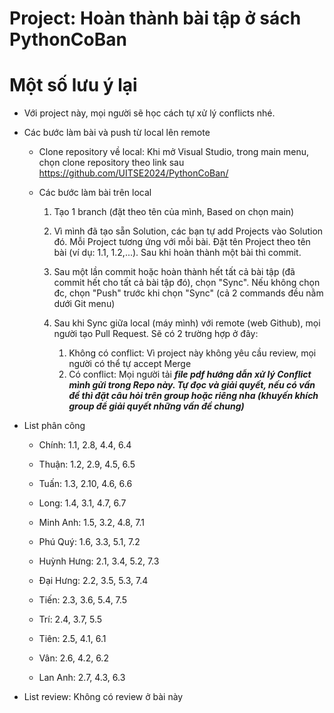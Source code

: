 # Project: Hoàn thành bài tập ở sách PythonCoBan
# Một số lưu ý lại
- Với project này, mọi người sẽ học cách tự xử lý conflicts nhé.

- Các bước làm bài và push từ local lên remote
    + Clone repository về local: Khi mở Visual Studio, trong main menu, chọn clone repository theo link sau https://github.com/UITSE2024/PythonCoBan/
    
    + Các bước làm bài trên local
        1. Tạo 1 branch (đặt theo tên của mình, Based on chọn main)

        2. Vì mình đã tạo sẵn Solution, các bạn tự add Projects vào Solution đó. Mỗi Project tương ứng với mỗi bài. Đặt tên Project theo tên bài (ví dụ: 1.1, 1.2,...). Sau khi hoàn thành một bài thì commit.
     
        3. Sau một lần commit hoặc hoàn thành hết tất cả bài tập (đã commit hết cho tất cả bài tập đó), chọn "Sync". Nếu không chọn đc, chọn "Push" trước khi chọn "Sync" (cả 2 commands đều nằm dưới Git menu)
     
        4. Sau khi Sync giữa local (máy mình) với remote (web Github), mọi người tạo Pull Request. Sẽ có 2 trường hợp ở đây:
           1. Không có conflict: Vì project này không yêu cầu review, mọi người có thể tự accept Merge
           2. Có conflict: Mọi người tải ***file pdf hướng dẫn xử lý Conflict mình gửi trong Repo này. Tự đọc và giải quyết, nếu có vấn đề thì đặt câu hỏi trên group hoặc riêng nha (khuyến khích group để giải quyết những vấn đề chung)***

- List phân công
    + Chính: 1.1, 2.8, 4.4, 6.4
    
    + Thuận: 1.2, 2.9, 4.5, 6.5
    
    + Tuấn: 1.3, 2.10, 4.6, 6.6
    
    + Long: 1.4, 3.1, 4.7, 6.7
    
    + Minh Anh: 1.5, 3.2, 4.8, 7.1
    
    + Phú Quý: 1.6, 3.3, 5.1, 7.2
    
    + Huỳnh Hưng: 2.1, 3.4, 5.2, 7.3
    
    + Đại Hưng: 2.2, 3.5, 5.3, 7.4
    
    + Tiến: 2.3, 3.6, 5.4, 7.5
    
    + Trí: 2.4, 3.7, 5.5
    
    + Tiên: 2.5, 4.1, 6.1
    
    + Vân: 2.6, 4.2, 6.2
    
    + Lan Anh: 2.7, 4.3, 6.3

- List review: Không có review ở bài này
